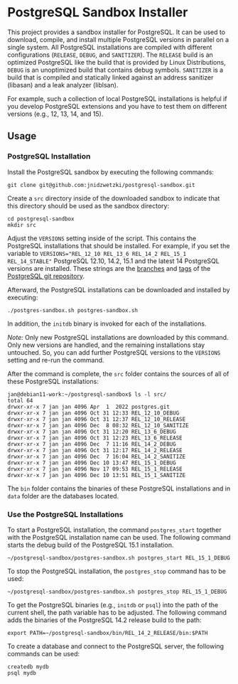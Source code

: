 # PostgreSQL Sandbox Installer

This project provides a sandbox installer for PostgreSQL. It can be used to download, compile, and install multiple PostgreSQL versions in parallel on a single system. All PostgreSQL installations are compiled with different configurations (`RELEASE`, `DEBUG`, and `SANITIZER`). The `RELEASE` build is an optimized PostgreSQL like the build that is provided by Linux Distributions, `DEBUG` is an unoptimized build that contains debug symbols. `SANITIZER` is a build that is compiled and statically linked against an address sanitizer (libasan) and a leak analyzer (liblsan).

For example, such a collection of local PostgreSQL installations is helpful if you develop PostgreSQL extensions and you have to test them on different versions (e.g., 12, 13, 14, and 15).

## Usage

### PostgreSQL Installation
Install the PostgreSQL sandbox by executing the following commands:

```
git clone git@github.com:jnidzwetzki/postgresql-sandbox.git
```

Create a `src` directory inside of the downloaded sandbox to indicate that this directory should be used as the sandbox directory:

```
cd postgresql-sandbox
mkdir src
```

Adjust the `VERSIONS` setting inside of the script. This contains the PostgreSQL installations that should be installed. For example, if you set the variable to `VERSIONS="REL_12_10 REL_13_6 REL_14_2 REL_15_1 REL_14_STABLE"` PostgreSQL 12.10, 14.2, 15.1 and the latest 14 PostgreSQL versions are installed. These strings are the [branches](https://github.com/postgres/postgres/branches) and [tags](https://github.com/postgres/postgres/tags) of the [PostgreSQL git repository](https://github.com/postgres/postgres/).

Afterward, the PostgreSQL installations can be downloaded and installed by executing:

```
./postgres-sandbox.sh postgres-sandbox.sh
```

In addition, the `initdb` binary is invoked for each of the installations. 

_Note:_ Only new PostgreSQL installations are downloaded by this command. Only new versions are handled, and the remaining installations stay untouched. So, you can add further PostgreSQL versions to the `VERSIONS` setting and re-run the command.

After the command is complete, the `src` folder contains the sources of all of these PostgreSQL installations:

```
jan@debian11-work:~/postgresql-sandbox$ ls -l src/
total 64
drwxr-xr-x 7 jan jan 4096 Apr  1  2022 postgres.git
drwxr-xr-x 7 jan jan 4096 Oct 31 12:33 REL_12_10_DEBUG
drwxr-xr-x 7 jan jan 4096 Oct 31 12:37 REL_12_10_RELEASE
drwxr-xr-x 7 jan jan 4096 Dec  8 08:32 REL_12_10_SANITIZE
drwxr-xr-x 7 jan jan 4096 Oct 31 12:20 REL_13_6_DEBUG
drwxr-xr-x 7 jan jan 4096 Oct 31 12:23 REL_13_6_RELEASE
drwxr-xr-x 7 jan jan 4096 Dec  7 11:16 REL_14_2_DEBUG
drwxr-xr-x 7 jan jan 4096 Oct 31 12:17 REL_14_2_RELEASE
drwxr-xr-x 7 jan jan 4096 Dec  7 16:04 REL_14_2_SANITIZE
drwxr-xr-x 7 jan jan 4096 Dec 10 13:47 REL_15_1_DEBUG
drwxr-xr-x 7 jan jan 4096 Nov 17 09:53 REL_15_1_RELEASE
drwxr-xr-x 7 jan jan 4096 Dec 10 13:51 REL_15_1_SANITIZE
```

The `bin` folder contains the binaries of these PostgreSQL installations and in `data` folder are the databases located.

### Use the PostgreSQL Installations

To start a PostgreSQL installation, the command `postgres_start` together with the PostgreSQL installation name can be used. The following command starts the debug build of the PostgreSQL 15.1 installation.

```
~/postgresql-sandbox/postgres-sandbox.sh postgres_start REL_15_1_DEBUG
```

To stop the PostgreSQL installation, the `postgres_stop` command has to be used:

```
~/postgresql-sandbox/postgres-sandbox.sh postgres_stop REL_15_1_DEBUG
```

To get the PostgreSQL binaries (e.g., `initdb` or `psql`) into the path of the current shell, the path variable has to be adjusted. The following command adds the binaries of the PostgreSQL 14.2 release build to the path:

```
export PATH=~/postgresql-sandbox/bin/REL_14_2_RELEASE/bin:$PATH
```

To create a database and connect to the PostgreSQL server, the following commands can be used:

```
createdb mydb
psql mydb
```
